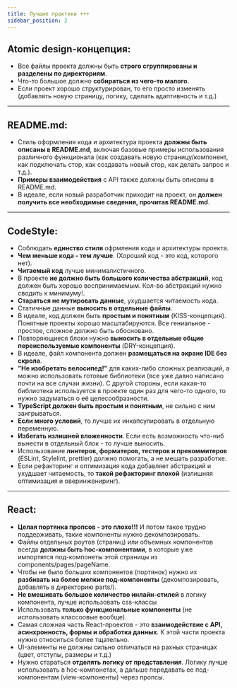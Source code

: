 ```yaml
---
title: Лучшие практики +++
sidebar_position: 2
---
```


## Atomic design-концепция:

- Все файлы проекта должны быть **строго сгруппированы и разделены по директориям**.
- Что-то большое должно **собираться из чего-то малого**.
- Если проект хорошо структурирован, то его просто изменять (добавлять новую страницу, логику, сделать адаптивность и т.д.)

***

## README.md:

- Стиль оформления кода и архитектура проекта **должны быть описаны в README.md**, включая базовые примеры использования различного функционала (как создавать новую страницу/компонент, как подключать стор, как создавать новый стор, как делать запрос и т.д.).
- **Примеры взаимодействия** с API также должны быть описаны в README.md.
- В идеале, если новый разработчик приходит на проект, он **должен получить все необходимые сведения, прочитав README.md**.

***

## CodeStyle:

- Соблюдать **единство стиля** офрмления кода и архитектуры проекта.
- **Чем меньше кода - тем лучше**. (Хороший код - это код, которого нет).
- **Читаемый код** лучше минималистичного.
- В проекте **не должно быть большого количества абстракций**, код должен быть хорошо воспринимаемым. Кол-во абстракций нужно сводить к минимуму!.
- **Стараться не мутировать данные**, ухудшается читаемость кода.
- Статичные данные **выносить в отдельные файлы**.
- В идеале, код должен быть **простым и понятным** (KISS-концепция). Понятные проекты хорошо масштабируются. Все гениальное - простое, сложное должно быть обосновано.
- Повторяющиеся блоки нужно **выносить в отдельные общие переиспользуемые компоненты** (DRY-концепция).
- В идеале, файл компонента должен **размещаться на экране IDE без скрола**.
- **"Не изобретать велосипед!"** для каких-либо сложных реализаций, а можно использовать готовые библиотеки (все уже давно написано почти на все случаи жизни). С другой стороны, если какая-то библиотека используется в проекте один раз для чего-то одного, то нужно задуматься о её целесообразности.
- **TypeScript должен быть простым и понятным**, не сильно с ним заигрываться.
- **Еcли много условий**, то лучше их инкапсулировать в отдельную переменную.
- **Избегать излишней вложенности**. Если есть возможность что-ниб вынести в отдельный блок - то лучше выносить.
- Использование **линтеров, форматеров, тестеров и прекоммитеров** (ESLint, Stylelint, prettier) должно помогать, а не мешать разработке.
- Если рефакторинг и оптимизация кода добавляет абстракций и ухудшает читаемость, то **такой рефакторинг плохой** (излишняя оптимизация и оверинжениринг).

***

## React:
- **Целая портянка пропсов - это плохо!!!** И потом такое трудно поддерживать, такие компоненты нужно декомпозировать.
- Файлы отдельных роутов (страниц) или объемных компонентов всегда **должны быть hoc-компонентами**, в которые уже импортятся под-компонеты этой страницы из components/pages/pageName.
- Чтобы не было больших компонентов (портянок) нужно их **разбивать на более мелкие под-компоненты** (декомпозировать, добавлять в директорию parts/).
- **Не вмешивать большое количество инлайн-стилей** в логику компонента, лучше использовать css-классы
- Использовать **только функциональные компоненты** (не использовать классоовые вообще).
- Самая сложная часть React-проектов - это **взаимодействие с API, асинхронность, формы и обработка данных**. К этой части проекта нужно относиться более тщательно.
- UI-элементы не должны сильно отличаться на рахных страницах (цвет, отступы, размеры и т.д.)
- Нужно стараться **отделять логику от представления**. Логику лучше использовать в hoc-компонетах, а дальше передавать ее под-компонентам (view-компоненты) через пропсы.
